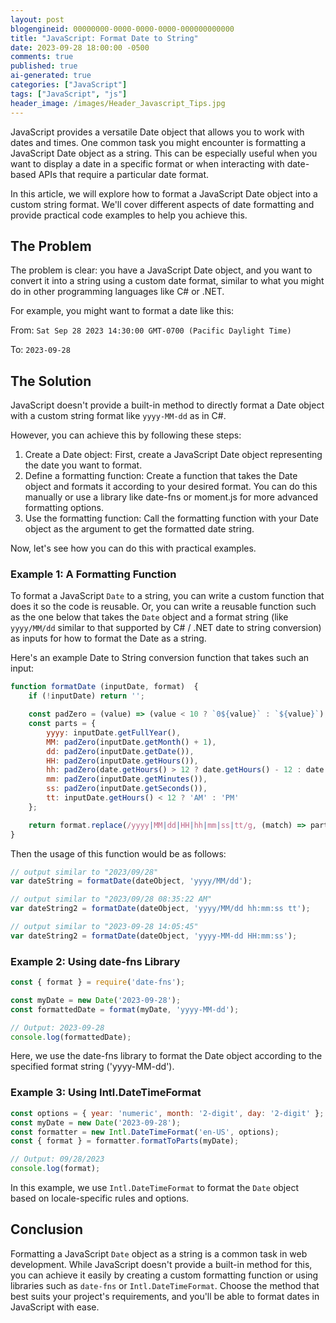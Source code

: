 ```yaml
---
layout: post
blogengineid: 00000000-0000-0000-0000-000000000000
title: "JavaScript: Format Date to String"
date: 2023-09-28 18:00:00 -0500
comments: true
published: true
ai-generated: true
categories: ["JavaScript"]
tags: ["JavaScript", "js"]
header_image: /images/Header_Javascript_Tips.jpg
---
```


JavaScript provides a versatile Date object that allows you to work with dates and times. One common task you might encounter is formatting a JavaScript Date object as a string. This can be especially useful when you want to display a date in a specific format or when interacting with date-based APIs that require a particular date format.

In this article, we will explore how to format a JavaScript Date object into a custom string format. We'll cover different aspects of date formatting and provide practical code examples to help you achieve this.

## The Problem

The problem is clear: you have a JavaScript Date object, and you want to convert it into a string using a custom date format, similar to what you might do in other programming languages like C# or .NET.

For example, you might want to format a date like this:

From: `Sat Sep 28 2023 14:30:00 GMT-0700 (Pacific Daylight Time)`

To: `2023-09-28`

## The Solution

JavaScript doesn't provide a built-in method to directly format a Date object with a custom string format like `yyyy-MM-dd` as in C#.

However, you can achieve this by following these steps:

1. Create a Date object: First, create a JavaScript Date object representing the date you want to format.
1. Define a formatting function: Create a function that takes the Date object and formats it according to your desired format. You can do this manually or use a library like date-fns or moment.js for more advanced formatting options.
1. Use the formatting function: Call the formatting function with your Date object as the argument to get the formatted date string.

Now, let's see how you can do this with practical examples.

### Example 1: A Formatting Function

To format a JavaScript `Date` to a string, you can write a custom function that does it so the code is reusable. Or, you can write a reusable function such as the one below that takes the `Date` object and a format string (like `yyyy/MM/dd` similar to that supported by C# / .NET date to string conversion) as inputs for how to format the Date as a string.

Here's an example Date to String conversion function that takes such an input:

```javascript
function formatDate (inputDate, format)  {
    if (!inputDate) return '';

    const padZero = (value) => (value < 10 ? `0${value}` : `${value}`);
    const parts = {
        yyyy: inputDate.getFullYear(),
        MM: padZero(inputDate.getMonth() + 1),
        dd: padZero(inputDate.getDate()),
        HH: padZero(inputDate.getHours()),
        hh: padZero(date.getHours() > 12 ? date.getHours() - 12 : date.getHours()),
        mm: padZero(inputDate.getMinutes()),
        ss: padZero(inputDate.getSeconds()),
        tt: inputDate.getHours() < 12 ? 'AM' : 'PM'
    };

    return format.replace(/yyyy|MM|dd|HH|hh|mm|ss|tt/g, (match) => parts[match]);
}
```

Then the usage of this function would be as follows:

```javascript
// output similar to "2023/09/28"
var dateString = formatDate(dateObject, 'yyyy/MM/dd');

// output similar to "2023/09/28 08:35:22 AM"
var dateString2 = formatDate(dateObject, 'yyyy/MM/dd hh:mm:ss tt');

// output similar to "2023-09-28 14:05:45"
var dateString2 = formatDate(dateObject, 'yyyy-MM-dd HH:mm:ss');
```

### Example 2: Using date-fns Library

```javascript
const { format } = require('date-fns');

const myDate = new Date('2023-09-28');
const formattedDate = format(myDate, 'yyyy-MM-dd');

// Output: 2023-09-28
console.log(formattedDate); 
```

Here, we use the date-fns library to format the Date object according to the specified format string ('yyyy-MM-dd').

### Example 3: Using Intl.DateTimeFormat

```javascript
const options = { year: 'numeric', month: '2-digit', day: '2-digit' };
const myDate = new Date('2023-09-28');
const formatter = new Intl.DateTimeFormat('en-US', options);
const { format } = formatter.formatToParts(myDate);

// Output: 09/28/2023
console.log(format); 
```

In this example, we use `Intl.DateTimeFormat` to format the `Date` object based on locale-specific rules and options.

## Conclusion

Formatting a JavaScript `Date` object as a string is a common task in web development. While JavaScript doesn't provide a built-in method for this, you can achieve it easily by creating a custom formatting function or using libraries such as `date-fns` or `Intl.DateTimeFormat`. Choose the method that best suits your project's requirements, and you'll be able to format dates in JavaScript with ease.
